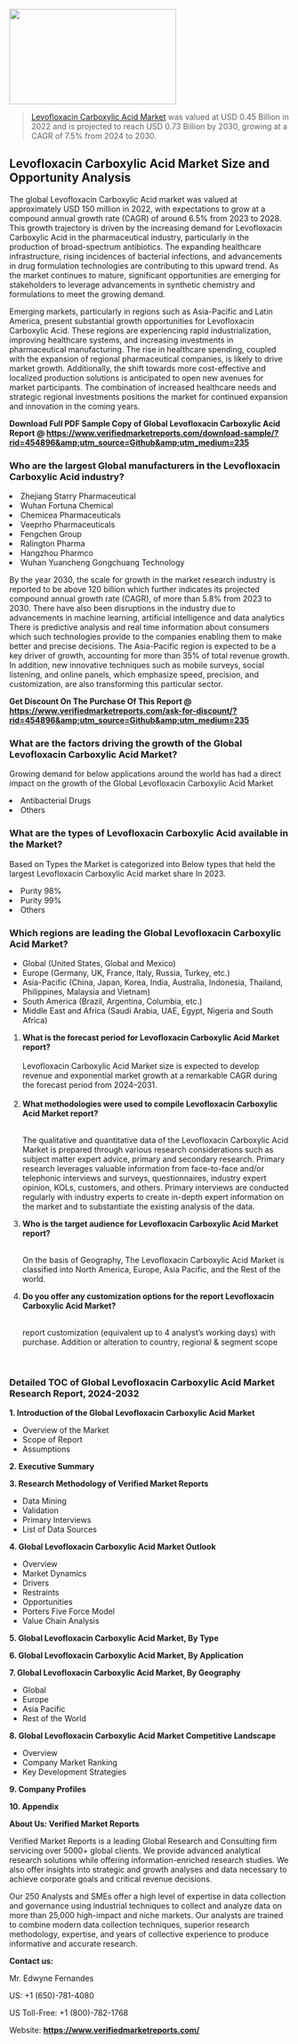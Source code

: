 <img src="https://ffe5etoiles.com/wp-content/uploads/2024/12/MST1-300x171.png" alt="" width="300" height="171" class="alignnone size-medium wp-image-20088" /><blockquote><p><p><a href="https://www.verifiedmarketreports.com/download-sample/?rid=454896&utm_source=Github&utm_medium=235" target="_blank">Levofloxacin Carboxylic Acid Market</a> was valued at USD 0.45 Billion in 2022 and is projected to reach USD 0.73 Billion by 2030, growing at a CAGR of 7.5% from 2024 to 2030.</p></blockquote><p><h2>Levofloxacin Carboxylic Acid Market Size and Opportunity Analysis</h2><p>The global Levofloxacin Carboxylic Acid market was valued at approximately USD 150 million in 2022, with expectations to grow at a compound annual growth rate (CAGR) of around 6.5% from 2023 to 2028. This growth trajectory is driven by the increasing demand for Levofloxacin Carboxylic Acid in the pharmaceutical industry, particularly in the production of broad-spectrum antibiotics. The expanding healthcare infrastructure, rising incidences of bacterial infections, and advancements in drug formulation technologies are contributing to this upward trend. As the market continues to mature, significant opportunities are emerging for stakeholders to leverage advancements in synthetic chemistry and formulations to meet the growing demand.</p><p>Emerging markets, particularly in regions such as Asia-Pacific and Latin America, present substantial growth opportunities for Levofloxacin Carboxylic Acid. These regions are experiencing rapid industrialization, improving healthcare systems, and increasing investments in pharmaceutical manufacturing. The rise in healthcare spending, coupled with the expansion of regional pharmaceutical companies, is likely to drive market growth. Additionally, the shift towards more cost-effective and localized production solutions is anticipated to open new avenues for market participants. The combination of increased healthcare needs and strategic regional investments positions the market for continued expansion and innovation in the coming years.</p></p><p class=""><strong>Download Full PDF Sample Copy of Global Levofloxacin Carboxylic Acid Report @ <a href="https://www.verifiedmarketreports.com/download-sample/?rid=454896&amp;utm_source=Github&amp;utm_medium=235" target="_blank">https://www.verifiedmarketreports.com/download-sample/?rid=454896&amp;utm_source=Github&amp;utm_medium=235</a></strong></p><h3 id="" class="">Who are the largest Global manufacturers in the Levofloxacin Carboxylic Acid industry?</h3><p><li>Zhejiang Starry Pharmaceutical</li><li> Wuhan Fortuna Chemical</li><li> Chemicea Pharmaceuticals</li><li> Veeprho Pharmaceuticals</li><li> Fengchen Group</li><li> Ralington Pharma</li><li> Hangzhou Pharmco</li><li> Wuhan Yuancheng Gongchuang Technology</li></p><div class=""><div class="" dir="" data-message-author-role="" data-message-id="" data-message-model-slug=""><div class=""><div class=""><div class=""><div class="" dir="" data-message-author-role="" data-message-id="" data-message-model-slug=""><div class=""><div class=""><p>By the year 2030, the scale for growth in the market research industry is reported to be above 120 billion which further indicates its projected compound annual growth rate (CAGR), of more than 5.8% from 2023 to 2030. There have also been disruptions in the industry due to advancements in machine learning, artificial intelligence and data analytics There is predictive analysis and real time information about consumers which such technologies provide to the companies enabling them to make better and precise decisions. The Asia-Pacific region is expected to be a key driver of growth, accounting for more than 35% of total revenue growth. In addition, new innovative techniques such as mobile surveys, social listening, and online panels, which emphasize speed, precision, and customization, are also transforming this particular sector.</p><p><strong>Get Discount On The Purchase Of This Report @&nbsp; <a href="https://www.verifiedmarketreports.com/ask-for-discount/?rid=454896&amp;utm_source=Github&amp;utm_medium=235" target="_blank">https://www.verifiedmarketreports.com/ask-for-discount/?rid=454896&amp;utm_source=Github&amp;utm_medium=235</a></strong></p></div></div></div></div></div></div></div></div><h3 id="" class="">What are the factors driving the growth of the Global Levofloxacin Carboxylic Acid Market?</h3><p id="" class="">Growing demand for below applications around the world has had a direct impact on the growth of the Global Levofloxacin Carboxylic Acid Market</p><p id="" class=""><li>Antibacterial Drugs</li><li> Others</li></p><h3 id="" class="">What are the types of Levofloxacin Carboxylic Acid available in the Market?</h3><p id="" class="">Based on Types the Market is categorized into Below types that held the largest Levofloxacin Carboxylic Acid market share In 2023.</p><p id="" class=""><li>Purity 98%</li><li> Purity 99%</li><li> Others</li></p><h3 id="" class="">Which regions are leading the Global Levofloxacin Carboxylic Acid Market?</h3><ul><li>Global (United States, Global and Mexico)</li><li>Europe (Germany, UK, France, Italy, Russia, Turkey, etc.)</li><li>Asia-Pacific (China, Japan, Korea, India, Australia, Indonesia, Thailand, Philippines, Malaysia and Vietnam)</li><li>South America (Brazil, Argentina, Columbia, etc.)</li><li>Middle East and Africa (Saudi Arabia, UAE, Egypt, Nigeria and South Africa)</li></ul><p><ol><li><strong>What is the forecast period for Levofloxacin Carboxylic Acid Market report?<br /></strong><br /><span data-sheets-root="1" data-sheets-value="{&quot;1&quot;:2,&quot;2&quot;:&quot;XXXX size is expected to develop revenue and exponential market growth at a remarkable CAGR during the forecast period from 2024&ndash;2030.&quot;}" data-sheets-userformat="{&quot;2&quot;:12674,&quot;4&quot;:{&quot;1&quot;:2,&quot;2&quot;:16776960},&quot;10&quot;:2,&quot;11&quot;:0,&quot;15&quot;:&quot;Arial&quot;,&quot;16&quot;:12}">Levofloxacin Carboxylic Acid Market size is expected to develop revenue and exponential market growth at a remarkable CAGR during the forecast period from 2024&ndash;2031.</span><br /><br /></li><li><strong>What methodologies were used to compile Levofloxacin Carboxylic Acid Market report?<br /><br /></strong><p>The qualitative and quantitative data of the&nbsp;Levofloxacin Carboxylic Acid Market is prepared through various research considerations such as subject matter expert advice, primary and secondary research. Primary research leverages valuable information from face-to-face and/or telephonic interviews and surveys, questionnaires, industry expert opinion, KOLs, customers, and others. Primary interviews are conducted regularly with industry experts to create in-depth expert information on the market and to substantiate the existing analysis of the data.&nbsp;</p></li><li><strong>Who is the target audience for Levofloxacin Carboxylic Acid Market report?<br /><br /></strong><p>On the basis of Geography, The&nbsp;Levofloxacin Carboxylic Acid Market is classified into North America, Europe, Asia Pacific, and the Rest of the world.</p></li><li><strong>Do you offer any customization options for the report Levofloxacin Carboxylic Acid Market?<br /><br /></strong><p>report customization (equivalent up to 4 analyst&rsquo;s working days) with purchase. Addition or alteration to country, regional &amp; segment scope</p><p>&nbsp;</p></li></ol></p><h3 id="" class="">Detailed TOC of Global Levofloxacin Carboxylic Acid Market Research Report, 2024-2032</h3><p id="" class=""><strong>1. Introduction of the Global Levofloxacin Carboxylic Acid Market</strong></p><ul><li>Overview of the Market</li><li>Scope of Report</li><li>Assumptions</li></ul><p id="" class=""><strong>2. Executive Summary</strong></p><p id="" class=""><strong>3. Research Methodology of&nbsp;Verified Market Reports</strong></p><ul><li>Data Mining</li><li>Validation</li><li>Primary Interviews</li><li>List of Data Sources</li></ul><p id="" class=""><strong>4. Global Levofloxacin Carboxylic Acid Market Outlook</strong></p><ul><li>Overview</li><li>Market Dynamics</li><li>Drivers</li><li>Restraints</li><li>Opportunities</li><li>Porters Five Force Model</li><li>Value Chain Analysis</li></ul><p id="" class=""><strong>5. Global Levofloxacin Carboxylic Acid Market, By&nbsp;Type</strong></p><p id="" class=""><strong>6. Global Levofloxacin Carboxylic Acid Market, By Application</strong></p><p id="" class=""><strong>7. Global Levofloxacin Carboxylic Acid Market, By Geography</strong></p><ul><li>Global</li><li>Europe</li><li>Asia Pacific</li><li>Rest of the World</li></ul><p id="" class=""><strong>8. Global Levofloxacin Carboxylic Acid Market Competitive Landscape</strong></p><ul><li>Overview</li><li>Company Market Ranking</li><li>Key Development Strategies</li></ul><p id="" class=""><strong>9. Company Profiles</strong></p><p id="" class=""><strong>10. Appendix</strong></p><p id="" class=""><strong>About Us: Verified Market Reports</strong></p><p id="" class="">Verified Market Reports is a leading Global Research and Consulting firm servicing over 5000+ global clients. We provide advanced analytical research solutions while offering information-enriched research studies. We also offer insights into strategic and growth analyses and data necessary to achieve corporate goals and critical revenue decisions.</p><p id="" class="">Our 250 Analysts and SMEs offer a high level of expertise in data collection and governance using industrial techniques to collect and analyze data on more than 25,000 high-impact and niche markets. Our analysts are trained to combine modern data collection techniques, superior research methodology, expertise, and years of collective experience to produce informative and accurate research.</p><p id="" class=""><strong>Contact us:</strong></p><p id="" class="">Mr. Edwyne Fernandes</p><p id="" class="">US: +1 (650)-781-4080</p><p id="" class="">US Toll-Free: +1 (800)-782-1768</p><p id="" class="">Website: <a target="" data-test-app-aware-link=""><strong>https://www.verifiedmarketreports.com/</strong></a></p>

